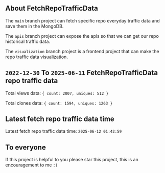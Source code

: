 ## About FetchRepoTrafficData

The `main` branch project can fetch specific repo everyday traffic data and save them in the MongoDB.

The `apis` branch project can expose the apis so that we can get our repo historical traffic data.

The `visualization` branch project is a frontend project that can make the repo traffic data visualization.

## `2022-12-30` To `2025-06-11` FetchRepoTrafficData repo traffic data

Total views data: `{ count: 2007, uniques: 512 }`

Total clones data: `{ count: 1594, uniques: 1263 }`

## Latest fetch repo traffic data time

Latest fetch repo traffic data time: `2025-06-12 01:42:59`

## To everyone

If this project is helpful to you please star this project, this is an encouragement to me `:)`



